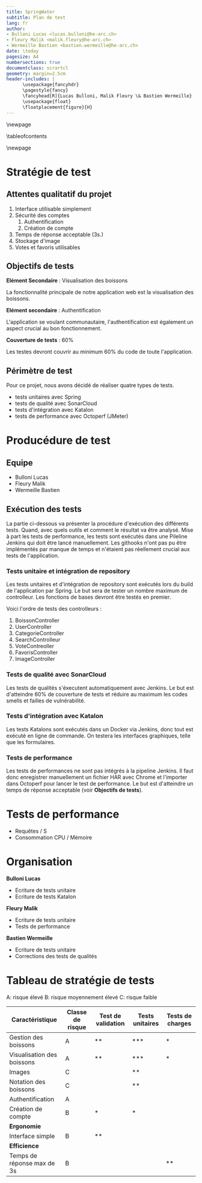 ```yaml
---
title: SpringWater
subtitle: Plan de test
lang: fr
author:
- Bulloni Lucas <lucas.bulloni@he-arc.ch>
- Fleury Malik <malik.fleury@he-arc.ch>
- Wermeille Bastien <bastien.wermeille@he-arc.ch>
date: \today
pagesize: A4
numbersections: true
documentclass: scrartcl
geometry: margin=2.5cm
header-includes: |
      \usepackage{fancyhdr}
      \pagestyle{fancy}
      \fancyhead[R]{Lucas Bulloni, Malik Fleury \& Bastien Wermeille}
      \usepackage{float}
      \floatplacement{figure}{H}
---
```


\newpage

\tableofcontents

\newpage

# Stratégie de test

## Attentes qualitatif du projet

1. Interface utilisable simplement
2. Sécurité des comptes
      1. Authentification
      2. Création de compte
3. Temps de réponse acceptable (3s.)
4. Stockage d'image
5. Votes et favoris utilisables


## Objectifs de tests

**Elément Secondaire** : Visualisation des boissons

La fonctionnalité principale de notre application web est la visualisation des boissons.

**Elément secondaire** : Authentification

L'application se voulant communautaire, l'authentification est également un aspect crucial au bon fonctionnement.

**Couverture de tests** : 60%

Les testes devront couvrir au minimum 60% du code de toute l'application.

## Périmètre de test

Pour ce projet, nous avons décidé de réaliser quatre types de tests.

- tests unitaires avec Spring
- tests de qualité avec SonarCloud
- tests d'intégration avec Katalon
- tests de performance avec Octoperf (JMeter)

# Producédure de test

## Equipe

- Bulloni Lucas
- Fleury Malik
- Wermeille Bastien

## Exécution des tests

La partie ci-dessous va présenter la procédure d'exécution des différents tests. Quand, avec quels outils et comment le résultat va être analysé. Mise à part les tests de performance, les tests sont exécutés dans une Pileline Jenkins qui doit être lancé manuellement. Les githooks n'ont pas pu être implémentés par manque de temps et n'étaient pas réellement crucial aux tests de l'application.

### Tests unitaire et intégration de repository

Les tests unitaires et d'intégration de repository sont exécutés lors du build de l'application par Spring. Le but sera de tester un nombre maximum de controlleur. Les fonctions de bases devront être testés en premier.

Voici l'ordre de tests des controlleurs :

1. BoissonController
2. UserController
3. CategorieController
4. SearchControlleur
5. VoteContreoller
6. FavorisController
7. ImageController

### Tests de qualité avec SonarCloud

Les tests de qualités s'éxecutent automatiquement avec Jenkins. Le but est d'atteindre 60% de couverture de tests et réduire au maximum les codes smells et failles de vulnérabilité.

### Tests d'intégration avec Katalon

Les tests Katalons sont exécutés dans un Docker via Jenkins, donc tout est exécuté en ligne de commande. On testera les interfaces graphiques, telle que les formulaires.

### Tests de performance

Les tests de performances ne sont pas intégrés à la pipeline Jenkins. Il faut donc enregistrer manuellement un fichier HAR avec Chrome et l'importer dans Octoperf pour lancer le test de performance. Le but est d'atteindre un temps de réponse acceptable (voir **Objectifs de tests**).

# Tests de performance

- Requêtes / S
- Consommation CPU / Mémoire

# Organisation

**Bulloni Lucas**

- Ecriture de tests unitaire
- Ecriture de tests Katalon

**Fleury Malik**

- Ecriture de tests unitaire
- Tests de performance

**Bastien Wermeille**

- Ecriture de tests unitaire
- Corrections des tests de qualités

# Tableau de stratégie de tests

A: risque élevé
B: risque moyennement élevé
C: risque faible

| Caractéristique | Classe de risque | Test de validation | Tests unitaires | Tests de charges |
|-----------------|------------------|--------------------|-----------------|------------------|
| Gestion des boissons       | A | ** | *** | *  |                                           
| Visualisation des boissons | A | ** | *** | *  |
| Images                     | C |    | **  |    |                                                                
| Notation des boissons      | C |    | **  |    |
| Authentification           | A |    |     |    |
| Création de compte         | B | *  | *   |    |
| **Ergonomie**              |   |    |     |    |
| Interface simple           | B | ** |     |    |
| **Efficience**             |   |    |     |    |
| Temps de réponse max de 3s | B |    |     | ** |
